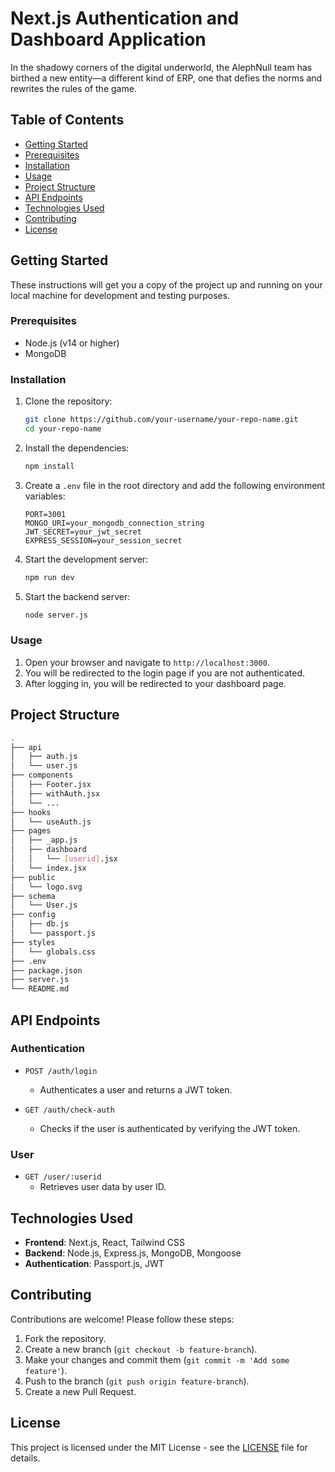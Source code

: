 
# Next.js Authentication and Dashboard Application
In the shadowy corners of the digital underworld, the AlephNull team has birthed a new entity—a different kind of ERP, one that defies the norms and rewrites the rules of the game.

## Table of Contents

- [Getting Started](#getting-started)
- [Prerequisites](#prerequisites)
- [Installation](#installation)
- [Usage](#usage)
- [Project Structure](#project-structure)
- [API Endpoints](#api-endpoints)
- [Technologies Used](#technologies-used)
- [Contributing](#contributing)
- [License](#license)

## Getting Started

These instructions will get you a copy of the project up and running on your local machine for development and testing purposes.

### Prerequisites

- Node.js (v14 or higher)
- MongoDB

### Installation

1. Clone the repository:
   ```sh
   git clone https://github.com/your-username/your-repo-name.git
   cd your-repo-name
   ```

2. Install the dependencies:
   ```sh
   npm install
   ```

3. Create a `.env` file in the root directory and add the following environment variables:
   ```env
   PORT=3001
   MONGO_URI=your_mongodb_connection_string
   JWT_SECRET=your_jwt_secret
   EXPRESS_SESSION=your_session_secret
   ```

4. Start the development server:
   ```sh
   npm run dev
   ```

5. Start the backend server:
   ```sh
   node server.js
   ```

### Usage

1. Open your browser and navigate to `http://localhost:3000`.
2. You will be redirected to the login page if you are not authenticated.
3. After logging in, you will be redirected to your dashboard page.

## Project Structure

```bash
.
├── api
│   ├── auth.js
│   └── user.js
├── components
│   ├── Footer.jsx
│   ├── withAuth.jsx
│   └── ...
├── hooks
│   └── useAuth.js
├── pages
│   ├── _app.js
│   ├── dashboard
│   │   └── [userid].jsx
│   └── index.jsx
├── public
│   └── logo.svg
├── schema
│   └── User.js
├── config
│   ├── db.js
│   └── passport.js
├── styles
│   └── globals.css
├── .env
├── package.json
├── server.js
└── README.md
```

## API Endpoints

### Authentication

- `POST /auth/login`
  - Authenticates a user and returns a JWT token.

- `GET /auth/check-auth`
  - Checks if the user is authenticated by verifying the JWT token.

### User

- `GET /user/:userid`
  - Retrieves user data by user ID.

## Technologies Used

- **Frontend**: Next.js, React, Tailwind CSS
- **Backend**: Node.js, Express.js, MongoDB, Mongoose
- **Authentication**: Passport.js, JWT

## Contributing

Contributions are welcome! Please follow these steps:

1. Fork the repository.
2. Create a new branch (`git checkout -b feature-branch`).
3. Make your changes and commit them (`git commit -m 'Add some feature'`).
4. Push to the branch (`git push origin feature-branch`).
5. Create a new Pull Request.

## License

This project is licensed under the MIT License - see the [LICENSE](LICENSE) file for details.
```
